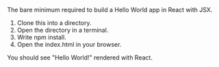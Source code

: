 The bare minimum required to build a Hello World app in React with JSX.

1. Clone this into a directory.
2. Open the directory in a terminal.
3. Write npm install.
4. Open the index.html in your browser.

You should see "Hello World!" rendered with React.
